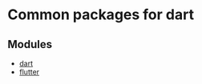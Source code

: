 # Common packages for dart

## Modules
 - [dart](./commons_dart/README.md)
 - [flutter](./commons_flutter/README.md)
